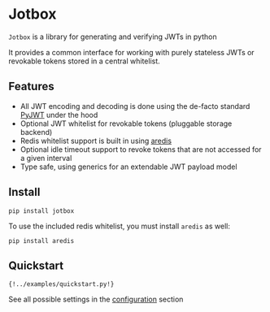 # Jotbox

`Jotbox` is a library for generating and verifying JWTs in python

It provides a common interface for working with purely 
stateless JWTs or revokable tokens stored in a central whitelist.

## Features

* All JWT encoding and decoding is done using the de-facto standard [PyJWT](https://pyjwt.readthedocs.io) under the hood
* Optional JWT whitelist for revokable tokens (pluggable storage backend)
* Redis whitelist support is built in using [aredis](https://aredis.readthedocs.io/en/latest/)
* Optional idle timeout support to revoke tokens that are not accessed for a given interval
* Type safe, using generics for an extendable JWT payload model


## Install

```
pip install jotbox
```

To use the included redis whitelist, you must install `aredis` as well:

```
pip install aredis
```

## Quickstart

```python3
{!../examples/quickstart.py!}
```

See all possible settings in the [configuration](config) section
